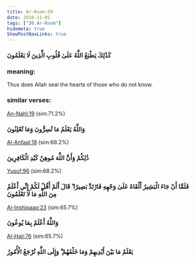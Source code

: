 ```yaml
---
title: Ar-Room:59
date: 2010-11-01
tags: ["30.Ar-Room"]
hidemeta: true 
ShowPostNavLinks: true 
---
```

### كَذَٰلِكَ يَطْبَعُ اللَّهُ عَلَىٰ قُلُوبِ الَّذِينَ لَا يَعْلَمُونَ
### meaning: 
Thus does Allah seal the hearts of those who do not know.
### similar verses: 

[An-Nahl:19](/16/19) (sim:71.2%)

### وَاللَّهُ يَعْلَمُ مَا تُسِرُّونَ وَمَا تُعْلِنُونَ

[Al-Anfaal:18](/8/18) (sim:68.2%)

### ذَٰلِكُمْ وَأَنَّ اللَّهَ مُوهِنُ كَيْدِ الْكَافِرِينَ

[Yusuf:96](/12/96) (sim:68.2%)

### فَلَمَّا أَنْ جَاءَ الْبَشِيرُ أَلْقَاهُ عَلَىٰ وَجْهِهِ فَارْتَدَّ بَصِيرًا ۖ قَالَ أَلَمْ أَقُلْ لَكُمْ إِنِّي أَعْلَمُ مِنَ اللَّهِ مَا لَا تَعْلَمُونَ

[Al-Inshiqaaq:23](/84/23) (sim:65.7%)

### وَاللَّهُ أَعْلَمُ بِمَا يُوعُونَ

[Al-Hajj:76](/22/76) (sim:65.7%)

### يَعْلَمُ مَا بَيْنَ أَيْدِيهِمْ وَمَا خَلْفَهُمْ ۗ وَإِلَى اللَّهِ تُرْجَعُ الْأُمُورُ
